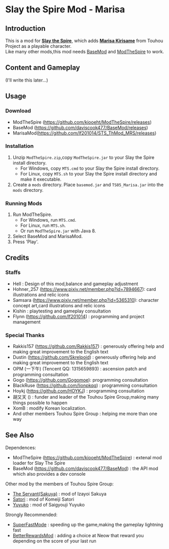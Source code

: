 # Slay the Spire Mod - Marisa

## Introduction ##
This is a mod for [**Slay the Spire**](https://store.steampowered.com/app/646570/Slay_the_Spire/), which adds [**Marisa Kirisame**](https://en.touhouwiki.net/wiki/Kirisame_Marisa) from Touhou Project as a playable character.<br>
Like many other mods,this mod needs [BaseMod](https://github.com/daviscook477/BaseMod/releases) and [ModTheSpire](https://github.com/kiooeht/ModTheSpire/releases) to work.

## Content and Gameplay ##
(I'll write this later...)

## Usage ##
### Download ###
* ModTheSpire (https://github.com/kiooeht/ModTheSpire/releases)
* BaseMod (https://github.com/daviscook477/BaseMod/releases)
* MarisaMod(https://github.com/lf201014/STS_ThMod_MRS/releases)
### Installation ###
1. Unzip `ModTheSpire.zip`,copy `ModTheSpire.jar` to your Slay the Spire install directory.
    * For Windows, copy `MTS.cmd` to your Slay the Spire install directory.
    * For Linux, copy `MTS.sh` to your Slay the Spire install directory and make it executable.
2. Create a `mods` directory. Place `basemod.jar` and `TS05_Marisa.jar` into the `mods` directory.
### Running Mods ###
1. Run ModTheSpire.
    * For Windows, run `MTS.cmd`.
    * For Linux, run `MTS.sh`.
    * Or run `ModTheSpire.jar` with Java 8.
2. Select BaseMod and MarisaMod.
3. Press 'Play'.

## Credits ##
### Staffs ###
  * Hell : Design of this mod,balance and gameplay adjustment
  * Hohner_257 (https://www.pixiv.net/member.php?id=7894667): card illustrations and relic icons
  * Samsara (https://www.pixiv.net/member.php?id=5365310): character concept art,card illustrations and relic icons
  * Kishin : playtesting and gameplay consultation
  * Flynn (https://github.com/lf201014) : programming and project management
### Special Thanks ###
  * Rakkis157 (https://github.com/Rakkis157) : generously offering help and making great improvement to the English text
  * Dustin (https://github.com/Skrelpoid) : generously offering help and making great improvement to the English text
  * OPM (一下午) (Tencent QQ: 1315659893) : ascension patch and programming consultation
  * Gogo (https://github.com/Gogomoe): programming consultation
  * BlackRuse (https://github.com/lionpkqq) : programming consultation
  * Hoykj (https://github.com/HOYKJ) : programming consultation
  * 胡又天 () : funder and leader of the Touhou Spire Group,making many things possible to happen
  * XomB : modify Korean localization.
  * And other members Touhou Spire Group : helping me more than one way

## See Also ##
Dependences:
   * ModTheSpire (https://github.com/kiooeht/ModTheSpire) : extenal mod loader for Slay The Spire
   * BaseMod (https://github.com/daviscook477/BaseMod) : the API mod which also provides a dev console
   
Other mod by the members of Touhou Spire Group:
  * [The Servant(Sakuya)](https://github.com/lionpkqq/StS-BlackRuseMod) : mod of Izayoi Sakuya
  * [Satori](https://github.com/HOYKJ/KomeijiMod) : mod of Komeiji Satori
  * [Yuyuko](https://github.com/Gogomoe/YuyukoMod) : mod of Saigyouji Yuyuko
  
Strongly Recommended:
  * [SuperFastMode](https://github.com/Skrelpoid/SuperFastMode) : speeding up the game,making the gameplay lightning fast
  * [BetterRewardsMod](https://github.com/Skrelpoid/BetterRewardsMod) : adding a choice at Neow that reward you depending on the score of your last run
